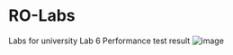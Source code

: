 # RO-Labs
Labs for university
Lab 6
Performance test result
![image](https://user-images.githubusercontent.com/91890262/196247730-4a358c48-57bd-4bd3-8cf0-6fbf62915d5a.png)
